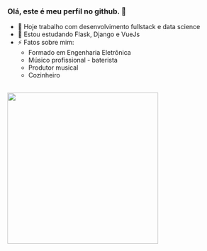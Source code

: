 ### Olá, este é meu perfil no github. 👋

- 🔭 Hoje trabalho com desenvolvimento fullstack e data science
- 🌱 Estou estudando Flask, Django e VueJs
- ⚡ Fatos sobre mim: 
  - Formado em Engenharia Eletrônica
  - Músico profissional - baterista
  - Produtor musical
  - Cozinheiro <br><br>


<div >
  <img height="340em" src="https://github-readme-stats.vercel.app/api/top-langs/?username=diogo0001&layout=compact&langs_count=16" />
</div>
